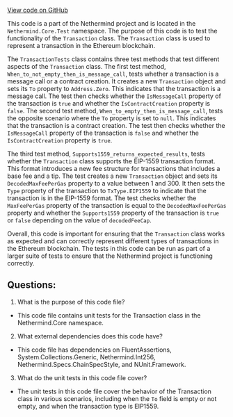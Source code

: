 [View code on GitHub](https://github.com/nethermindeth/nethermind/Nethermind.Core.Test/TransactionTests.cs)

This code is a part of the Nethermind project and is located in the `Nethermind.Core.Test` namespace. The purpose of this code is to test the functionality of the `Transaction` class. The `Transaction` class is used to represent a transaction in the Ethereum blockchain. 

The `TransactionTests` class contains three test methods that test different aspects of the `Transaction` class. The first test method, `When_to_not_empty_then_is_message_call`, tests whether a transaction is a message call or a contract creation. It creates a new `Transaction` object and sets its `To` property to `Address.Zero`. This indicates that the transaction is a message call. The test then checks whether the `IsMessageCall` property of the transaction is `true` and whether the `IsContractCreation` property is `false`. The second test method, `When_to_empty_then_is_message_call`, tests the opposite scenario where the `To` property is set to `null`. This indicates that the transaction is a contract creation. The test then checks whether the `IsMessageCall` property of the transaction is `false` and whether the `IsContractCreation` property is `true`. 

The third test method, `Supports1559_returns_expected_results`, tests whether the `Transaction` class supports the EIP-1559 transaction format. This format introduces a new fee structure for transactions that includes a base fee and a tip. The test creates a new `Transaction` object and sets its `DecodedMaxFeePerGas` property to a value between 1 and 300. It then sets the `Type` property of the transaction to `TxType.EIP1559` to indicate that the transaction is in the EIP-1559 format. The test checks whether the `MaxFeePerGas` property of the transaction is equal to the `DecodedMaxFeePerGas` property and whether the `Supports1559` property of the transaction is `true` or `false` depending on the value of `decodedFeeCap`. 

Overall, this code is important for ensuring that the `Transaction` class works as expected and can correctly represent different types of transactions in the Ethereum blockchain. The tests in this code can be run as part of a larger suite of tests to ensure that the Nethermind project is functioning correctly.
## Questions: 
 1. What is the purpose of this code file?
- This code file contains unit tests for the Transaction class in the Nethermind.Core namespace.

2. What external dependencies does this code have?
- This code file has dependencies on FluentAssertions, System.Collections.Generic, Nethermind.Int256, Nethermind.Specs.ChainSpecStyle, and NUnit.Framework.

3. What do the unit tests in this code file cover?
- The unit tests in this code file cover the behavior of the Transaction class in various scenarios, including when the `To` field is empty or not empty, and when the transaction type is EIP1559.